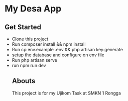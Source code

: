 <h1>My Desa App</h1>


## Get Started
<ul>
<li>Clone this project</li>
<li>Run composer install && npm install</li>
<li>Run cp env.example .env && php artisan key:generate</li>
<li>setup the database and configure on env file</li>
<li>Run php artisan serve</li>
<li>run npm run dev</li>

</li>

## Abouts
<p> This project is for my Ujikom Task at SMKN 1 Rongga </p>

